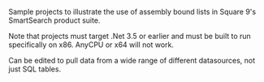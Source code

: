 Sample projects to illustrate the use of assembly bound lists in Square 9's SmartSearch product suite.

Note that projects must target .Net 3.5 or earlier and must be built to run specifically on x86.  AnyCPU or x64 will not work.

Can be edited to pull data from a wide range of different datasources, not just SQL tables.
